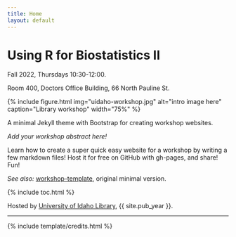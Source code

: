 ```yaml
---
title: Home
layout: default
---
```


# Using R for Biostatistics II

Fall 2022, Thursdays 10:30-12:00.

Room 400, Doctors Office Building, 66 North Pauline St. 

{% include figure.html img="uidaho-workshop.jpg" alt="intro image here" caption="Library workshop" width="75%" %}

A minimal Jekyll theme with Bootstrap for creating workshop websites.

*Add your workshop abstract here!*

Learn how to create a super quick easy website for a workshop by writing a few markdown files! 
Host it for free on GitHub with gh-pages, and share!
Fun!

*See also:* [workshop-template](https://evanwill.github.io/workshop-template/), original minimal version.

{% include toc.html %}

Hosted by [University of Idaho Library](http://www.lib.uidaho.edu/), {{ site.pub_year }}.

------

{% include template/credits.html %}
